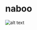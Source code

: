 # naboo

![alt text](https://static.wikia.nocookie.net/starwars/images/f/f0/Naboo_planet.png/revision/latest?cb=20190210065915)
